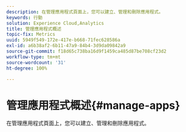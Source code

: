 ```yaml
---
description: 在管理應用程式頁面上，您可以建立、管理和刪除應用程式。
keywords: 行動
solution: Experience Cloud,Analytics
title: 管理應用程式概述
topic-fix: Metrics
uuid: 5949f549-172e-417e-b668-71fec628586a
exl-id: a6b38af2-6b11-47a9-84b4-3d9da09842a9
source-git-commit: f18d65c738ba16d9f1459ca485d87be708cf23d2
workflow-type: tm+mt
source-wordcount: '31'
ht-degree: 100%

---
```


# 管理應用程式概述{#manage-apps}

在管理應用程式頁面上，您可以建立、管理和刪除應用程式。

